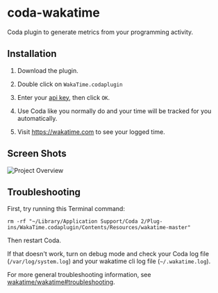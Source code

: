 coda-wakatime
=============

Coda plugin to generate metrics from your programming activity.


Installation
------------

1. Download the plugin.

2. Double click on `WakaTime.codaplugin`

3. Enter your [api key](https://wakatime.com/settings#apikey), then click `OK`.

4. Use Coda like you normally do and your time will be tracked for you automatically.

5. Visit https://wakatime.com to see your logged time.


Screen Shots
------------

![Project Overview](https://wakatime.com/static/img/ScreenShots/ScreenShot-2014-10-29.png)


Troubleshooting
---------------

First, try running this Terminal command:

```
rm -rf "~/Library/Application Support/Coda 2/Plug-ins/WakaTime.codaplugin/Contents/Resources/wakatime-master"
```

Then restart Coda.

If that doesn't work, turn on debug mode and check your Coda log file (`/var/log/system.log`) and your wakatime cli log file (`~/.wakatime.log`).

For more general troubleshooting information, see [wakatime/wakatime#troubleshooting](https://github.com/wakatime/wakatime#troubleshooting).
